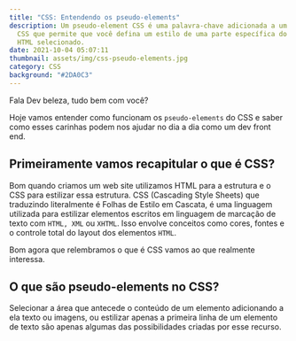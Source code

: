 ```yaml
---
title: "CSS: Entendendo os pseudo-elements"
description: Um pseudo-element CSS é uma palavra-chave adicionada a um seletor
  CSS que permite que você defina um estilo de uma parte específica do elemento
  HTML selecionado.
date: 2021-10-04 05:07:11
thumbnail: assets/img/css-pseudo-elements.jpg
category: CSS
background: "#2DA0C3"
---
```

Fala Dev beleza, tudo bem com você?

Hoje vamos entender como funcionam os `pseudo-elements` do CSS e saber como esses carinhas podem nos ajudar no dia a dia como um dev front end. 

## Primeiramente vamos recapitular o que é CSS?

Bom quando criamos um web site utilizamos HTML para a estrutura e o CSS para estilizar essa estrutura. CSS (Cascading Style Sheets) que traduzindo literalmente é Folhas de Estilo em Cascata, é uma linguagem utilizada para estilizar elementos escritos em linguagem de marcação de texto com `HTML, XML` ou `XHTML`. Isso envolve conceitos como cores, fontes e o controle total do layout dos elementos `HTML`.

Bom agora que relembramos o que é CSS vamos ao que realmente interessa.

## O que são pseudo-elements no CSS?

Selecionar a área que antecede o conteúdo de um elemento adicionando a ela texto ou imagens, ou estilizar apenas a primeira linha de um elemento de texto são apenas algumas das possibilidades criadas por esse recurso.